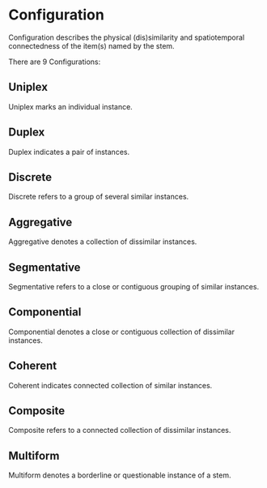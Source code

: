 # Configuration
Configuration describes the physical (dis)similarity and spatiotemporal connectedness of the item(s) named by the stem.

There are 9 Configurations:

## Uniplex
Uniplex marks an individual instance.

## Duplex
Duplex indicates a pair of instances. 

## Discrete
Discrete refers to a group of several similar instances.

## Aggregative
Aggregative denotes a collection of dissimilar instances.

## Segmentative
Segmentative refers to a close or contiguous grouping of similar instances. 

## Componential
Componential denotes a close or contiguous collection of dissimilar instances.

## Coherent
Coherent indicates connected collection of similar instances.

## Composite
Composite refers to a connected collection of dissimilar instances.

## Multiform
Multiform denotes a borderline or questionable instance of a stem. 
